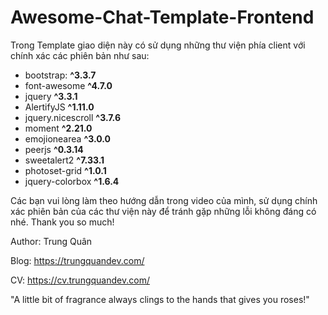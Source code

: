 # Awesome-Chat-Template-Frontend

Trong Template giao diện này có sử dụng những thư viện phía client với chính xác các phiên bản như sau:

- bootstrap: **^3.3.7**
- font-awesome **^4.7.0**
- jquery **^3.3.1**
- AlertifyJS **^1.11.0**
- jquery.nicescroll **^3.7.6**
- moment **^2.21.0**
- emojionearea **^3.0.0**
- peerjs **^0.3.14**
- sweetalert2 **^7.33.1**
- photoset-grid **^1.0.1**
- jquery-colorbox **^1.6.4**

Các bạn vui lòng làm theo hướng dẫn trong video của mình, sử dụng chính xác phiên bản của các thư viện này để tránh gặp những lỗi không đáng có nhé.
Thank you so much!

Author: Trung Quân

Blog: https://trungquandev.com/

CV: https://cv.trungquandev.com/

"A little bit of fragrance always clings to the hands that gives you roses!"
